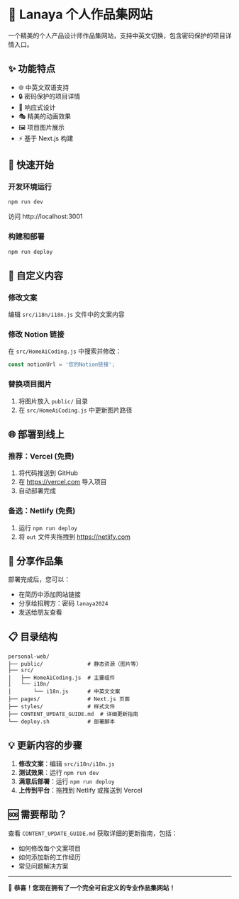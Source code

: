 # 🎨 Lanaya 个人作品集网站

一个精美的个人产品设计师作品集网站，支持中英文切换，包含密码保护的项目详情入口。

## ✨ 功能特点

- 🌐 中英文双语支持
- 🔒 密码保护的项目详情
- 📱 响应式设计
- 🎭 精美的动画效果
- 🖼️ 项目图片展示
- ⚡ 基于 Next.js 构建

## 🚀 快速开始

### 开发环境运行
```bash
npm run dev
```
访问 http://localhost:3001

### 构建和部署
```bash
npm run deploy
```

## 📝 自定义内容

### 修改文案
编辑 `src/i18n/i18n.js` 文件中的文案内容

### 修改 Notion 链接
在 `src/HomeAiCoding.js` 中搜索并修改：
```javascript
const notionUrl = '您的Notion链接';
```

### 替换项目图片
1. 将图片放入 `public/` 目录
2. 在 `src/HomeAiCoding.js` 中更新图片路径

## 🌐 部署到线上

### 推荐：Vercel (免费)
1. 将代码推送到 GitHub
2. 在 https://vercel.com 导入项目
3. 自动部署完成

### 备选：Netlify (免费)
1. 运行 `npm run deploy`
2. 将 `out` 文件夹拖拽到 https://netlify.com

## 📱 分享作品集

部署完成后，您可以：
- 在简历中添加网站链接
- 分享给招聘方：密码 `lanaya2024`
- 发送给朋友查看

## 📋 目录结构

```
personal-web/
├── public/              # 静态资源（图片等）
├── src/
│   ├── HomeAiCoding.js  # 主要组件
│   └── i18n/
│       └── i18n.js      # 中英文文案
├── pages/               # Next.js 页面
├── styles/              # 样式文件
├── CONTENT_UPDATE_GUIDE.md  # 详细更新指南
└── deploy.sh            # 部署脚本
```

## 💡 更新内容的步骤

1. **修改文案**：编辑 `src/i18n/i18n.js`
2. **测试效果**：运行 `npm run dev`
3. **满意后部署**：运行 `npm run deploy`
4. **上传到平台**：拖拽到 Netlify 或推送到 Vercel

## 🆘 需要帮助？

查看 `CONTENT_UPDATE_GUIDE.md` 获取详细的更新指南，包括：
- 如何修改每个文案项目
- 如何添加新的工作经历
- 常见问题解决方案

---

🎉 **恭喜！您现在拥有了一个完全可自定义的专业作品集网站！** 
